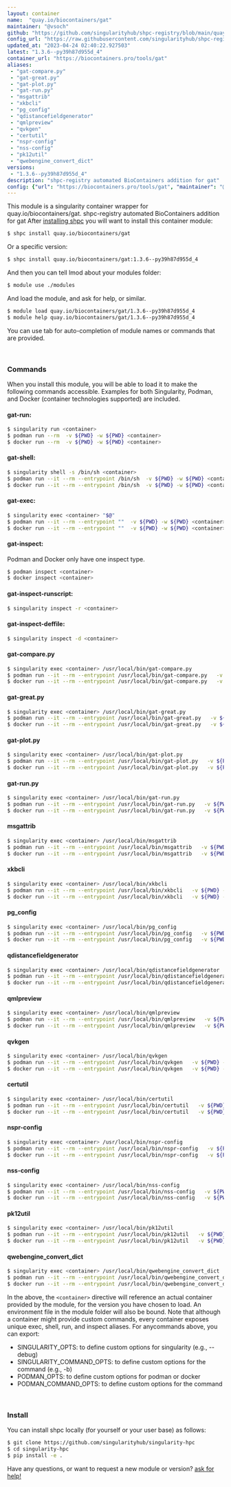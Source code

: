 ```yaml
---
layout: container
name:  "quay.io/biocontainers/gat"
maintainer: "@vsoch"
github: "https://github.com/singularityhub/shpc-registry/blob/main/quay.io/biocontainers/gat/container.yaml"
config_url: "https://raw.githubusercontent.com/singularityhub/shpc-registry/main/quay.io/biocontainers/gat/container.yaml"
updated_at: "2023-04-24 02:40:22.927503"
latest: "1.3.6--py39h87d955d_4"
container_url: "https://biocontainers.pro/tools/gat"
aliases:
 - "gat-compare.py"
 - "gat-great.py"
 - "gat-plot.py"
 - "gat-run.py"
 - "msgattrib"
 - "xkbcli"
 - "pg_config"
 - "qdistancefieldgenerator"
 - "qmlpreview"
 - "qvkgen"
 - "certutil"
 - "nspr-config"
 - "nss-config"
 - "pk12util"
 - "qwebengine_convert_dict"
versions:
 - "1.3.6--py39h87d955d_4"
description: "shpc-registry automated BioContainers addition for gat"
config: {"url": "https://biocontainers.pro/tools/gat", "maintainer": "@vsoch", "description": "shpc-registry automated BioContainers addition for gat", "latest": {"1.3.6--py39h87d955d_4": "sha256:51c4d1e5ae1ff06721294006b523ae4ac1cc20529f312fe30983c9f6bd759707"}, "tags": {"1.3.6--py39h87d955d_4": "sha256:51c4d1e5ae1ff06721294006b523ae4ac1cc20529f312fe30983c9f6bd759707"}, "docker": "quay.io/biocontainers/gat", "aliases": {"gat-compare.py": "/usr/local/bin/gat-compare.py", "gat-great.py": "/usr/local/bin/gat-great.py", "gat-plot.py": "/usr/local/bin/gat-plot.py", "gat-run.py": "/usr/local/bin/gat-run.py", "msgattrib": "/usr/local/bin/msgattrib", "xkbcli": "/usr/local/bin/xkbcli", "pg_config": "/usr/local/bin/pg_config", "qdistancefieldgenerator": "/usr/local/bin/qdistancefieldgenerator", "qmlpreview": "/usr/local/bin/qmlpreview", "qvkgen": "/usr/local/bin/qvkgen", "certutil": "/usr/local/bin/certutil", "nspr-config": "/usr/local/bin/nspr-config", "nss-config": "/usr/local/bin/nss-config", "pk12util": "/usr/local/bin/pk12util", "qwebengine_convert_dict": "/usr/local/bin/qwebengine_convert_dict"}}
---
```


This module is a singularity container wrapper for quay.io/biocontainers/gat.
shpc-registry automated BioContainers addition for gat
After [installing shpc](#install) you will want to install this container module:


```bash
$ shpc install quay.io/biocontainers/gat
```

Or a specific version:

```bash
$ shpc install quay.io/biocontainers/gat:1.3.6--py39h87d955d_4
```

And then you can tell lmod about your modules folder:

```bash
$ module use ./modules
```

And load the module, and ask for help, or similar.

```bash
$ module load quay.io/biocontainers/gat/1.3.6--py39h87d955d_4
$ module help quay.io/biocontainers/gat/1.3.6--py39h87d955d_4
```

You can use tab for auto-completion of module names or commands that are provided.

<br>

### Commands

When you install this module, you will be able to load it to make the following commands accessible.
Examples for both Singularity, Podman, and Docker (container technologies supported) are included.

#### gat-run:

```bash
$ singularity run <container>
$ podman run --rm  -v ${PWD} -w ${PWD} <container>
$ docker run --rm  -v ${PWD} -w ${PWD} <container>
```

#### gat-shell:

```bash
$ singularity shell -s /bin/sh <container>
$ podman run --it --rm --entrypoint /bin/sh  -v ${PWD} -w ${PWD} <container>
$ docker run --it --rm --entrypoint /bin/sh  -v ${PWD} -w ${PWD} <container>
```

#### gat-exec:

```bash
$ singularity exec <container> "$@"
$ podman run --it --rm --entrypoint ""  -v ${PWD} -w ${PWD} <container> "$@"
$ docker run --it --rm --entrypoint ""  -v ${PWD} -w ${PWD} <container> "$@"
```

#### gat-inspect:

Podman and Docker only have one inspect type.

```bash
$ podman inspect <container>
$ docker inspect <container>
```

#### gat-inspect-runscript:

```bash
$ singularity inspect -r <container>
```

#### gat-inspect-deffile:

```bash
$ singularity inspect -d <container>
```


#### gat-compare.py

```bash
$ singularity exec <container> /usr/local/bin/gat-compare.py
$ podman run --it --rm --entrypoint /usr/local/bin/gat-compare.py   -v ${PWD} -w ${PWD} <container> -c " $@"
$ docker run --it --rm --entrypoint /usr/local/bin/gat-compare.py   -v ${PWD} -w ${PWD} <container> -c " $@"
```


#### gat-great.py

```bash
$ singularity exec <container> /usr/local/bin/gat-great.py
$ podman run --it --rm --entrypoint /usr/local/bin/gat-great.py   -v ${PWD} -w ${PWD} <container> -c " $@"
$ docker run --it --rm --entrypoint /usr/local/bin/gat-great.py   -v ${PWD} -w ${PWD} <container> -c " $@"
```


#### gat-plot.py

```bash
$ singularity exec <container> /usr/local/bin/gat-plot.py
$ podman run --it --rm --entrypoint /usr/local/bin/gat-plot.py   -v ${PWD} -w ${PWD} <container> -c " $@"
$ docker run --it --rm --entrypoint /usr/local/bin/gat-plot.py   -v ${PWD} -w ${PWD} <container> -c " $@"
```


#### gat-run.py

```bash
$ singularity exec <container> /usr/local/bin/gat-run.py
$ podman run --it --rm --entrypoint /usr/local/bin/gat-run.py   -v ${PWD} -w ${PWD} <container> -c " $@"
$ docker run --it --rm --entrypoint /usr/local/bin/gat-run.py   -v ${PWD} -w ${PWD} <container> -c " $@"
```


#### msgattrib

```bash
$ singularity exec <container> /usr/local/bin/msgattrib
$ podman run --it --rm --entrypoint /usr/local/bin/msgattrib   -v ${PWD} -w ${PWD} <container> -c " $@"
$ docker run --it --rm --entrypoint /usr/local/bin/msgattrib   -v ${PWD} -w ${PWD} <container> -c " $@"
```


#### xkbcli

```bash
$ singularity exec <container> /usr/local/bin/xkbcli
$ podman run --it --rm --entrypoint /usr/local/bin/xkbcli   -v ${PWD} -w ${PWD} <container> -c " $@"
$ docker run --it --rm --entrypoint /usr/local/bin/xkbcli   -v ${PWD} -w ${PWD} <container> -c " $@"
```


#### pg_config

```bash
$ singularity exec <container> /usr/local/bin/pg_config
$ podman run --it --rm --entrypoint /usr/local/bin/pg_config   -v ${PWD} -w ${PWD} <container> -c " $@"
$ docker run --it --rm --entrypoint /usr/local/bin/pg_config   -v ${PWD} -w ${PWD} <container> -c " $@"
```


#### qdistancefieldgenerator

```bash
$ singularity exec <container> /usr/local/bin/qdistancefieldgenerator
$ podman run --it --rm --entrypoint /usr/local/bin/qdistancefieldgenerator   -v ${PWD} -w ${PWD} <container> -c " $@"
$ docker run --it --rm --entrypoint /usr/local/bin/qdistancefieldgenerator   -v ${PWD} -w ${PWD} <container> -c " $@"
```


#### qmlpreview

```bash
$ singularity exec <container> /usr/local/bin/qmlpreview
$ podman run --it --rm --entrypoint /usr/local/bin/qmlpreview   -v ${PWD} -w ${PWD} <container> -c " $@"
$ docker run --it --rm --entrypoint /usr/local/bin/qmlpreview   -v ${PWD} -w ${PWD} <container> -c " $@"
```


#### qvkgen

```bash
$ singularity exec <container> /usr/local/bin/qvkgen
$ podman run --it --rm --entrypoint /usr/local/bin/qvkgen   -v ${PWD} -w ${PWD} <container> -c " $@"
$ docker run --it --rm --entrypoint /usr/local/bin/qvkgen   -v ${PWD} -w ${PWD} <container> -c " $@"
```


#### certutil

```bash
$ singularity exec <container> /usr/local/bin/certutil
$ podman run --it --rm --entrypoint /usr/local/bin/certutil   -v ${PWD} -w ${PWD} <container> -c " $@"
$ docker run --it --rm --entrypoint /usr/local/bin/certutil   -v ${PWD} -w ${PWD} <container> -c " $@"
```


#### nspr-config

```bash
$ singularity exec <container> /usr/local/bin/nspr-config
$ podman run --it --rm --entrypoint /usr/local/bin/nspr-config   -v ${PWD} -w ${PWD} <container> -c " $@"
$ docker run --it --rm --entrypoint /usr/local/bin/nspr-config   -v ${PWD} -w ${PWD} <container> -c " $@"
```


#### nss-config

```bash
$ singularity exec <container> /usr/local/bin/nss-config
$ podman run --it --rm --entrypoint /usr/local/bin/nss-config   -v ${PWD} -w ${PWD} <container> -c " $@"
$ docker run --it --rm --entrypoint /usr/local/bin/nss-config   -v ${PWD} -w ${PWD} <container> -c " $@"
```


#### pk12util

```bash
$ singularity exec <container> /usr/local/bin/pk12util
$ podman run --it --rm --entrypoint /usr/local/bin/pk12util   -v ${PWD} -w ${PWD} <container> -c " $@"
$ docker run --it --rm --entrypoint /usr/local/bin/pk12util   -v ${PWD} -w ${PWD} <container> -c " $@"
```


#### qwebengine_convert_dict

```bash
$ singularity exec <container> /usr/local/bin/qwebengine_convert_dict
$ podman run --it --rm --entrypoint /usr/local/bin/qwebengine_convert_dict   -v ${PWD} -w ${PWD} <container> -c " $@"
$ docker run --it --rm --entrypoint /usr/local/bin/qwebengine_convert_dict   -v ${PWD} -w ${PWD} <container> -c " $@"
```



In the above, the `<container>` directive will reference an actual container provided
by the module, for the version you have chosen to load. An environment file in the
module folder will also be bound. Note that although a container
might provide custom commands, every container exposes unique exec, shell, run, and
inspect aliases. For anycommands above, you can export:

 - SINGULARITY_OPTS: to define custom options for singularity (e.g., --debug)
 - SINGULARITY_COMMAND_OPTS: to define custom options for the command (e.g., -b)
 - PODMAN_OPTS: to define custom options for podman or docker
 - PODMAN_COMMAND_OPTS: to define custom options for the command

<br>

### Install

You can install shpc locally (for yourself or your user base) as follows:

```bash
$ git clone https://github.com/singularityhub/singularity-hpc
$ cd singularity-hpc
$ pip install -e .
```

Have any questions, or want to request a new module or version? [ask for help!](https://github.com/singularityhub/singularity-hpc/issues)